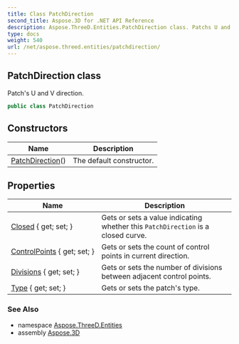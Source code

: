 ```yaml
---
title: Class PatchDirection
second_title: Aspose.3D for .NET API Reference
description: Aspose.ThreeD.Entities.PatchDirection class. Patchs U and V direction
type: docs
weight: 540
url: /net/aspose.threed.entities/patchdirection/
---
```

## PatchDirection class

Patch's U and V direction.

```csharp
public class PatchDirection
```

## Constructors

| Name | Description |
| --- | --- |
| [PatchDirection](patchdirection/)() | The default constructor. |

## Properties

| Name | Description |
| --- | --- |
| [Closed](../../aspose.threed.entities/patchdirection/closed/) { get; set; } | Gets or sets a value indicating whether this `PatchDirection` is a closed curve. |
| [ControlPoints](../../aspose.threed.entities/patchdirection/controlpoints/) { get; set; } | Gets or sets the count of control points in current direction. |
| [Divisions](../../aspose.threed.entities/patchdirection/divisions/) { get; set; } | Gets or sets the number of divisions between adjacent control points. |
| [Type](../../aspose.threed.entities/patchdirection/type/) { get; set; } | Gets or sets the patch's type. |

### See Also

* namespace [Aspose.ThreeD.Entities](../../aspose.threed.entities/)
* assembly [Aspose.3D](../../)


